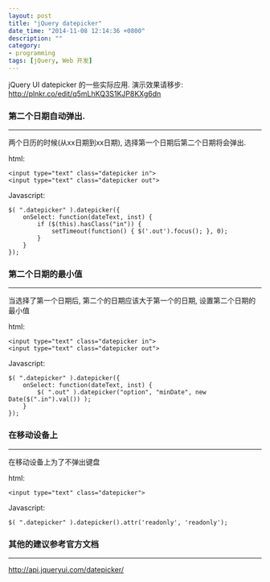 ```yaml
---
layout: post
title: "jQuery datepicker"
date_time: "2014-11-08 12:14:36 +0800"
description: ""
category:
- programming
tags: [jQuery, Web 开发]
---
```


jQuery UI datepicker 的一些实际应用.
演示效果请移步: <http://plnkr.co/edit/q5mLhKQ3S1KJP8KXg6dn>

### 第二个日期自动弹出.
----
两个日历的时候(从xx日期到xx日期), 选择第一个日期后第二个日期将会弹出.

html:

	<input type="text" class="datepicker in">
	<input type="text" class="datepicker out">

Javascript:

	$( ".datepicker" ).datepicker({
		onSelect: function(dateText, inst) {
			if ($(this).hasClass("in")) {
				setTimeout(function() { $('.out').focus(); }, 0);
			}
		}
	});


### 第二个日期的最小值
----
当选择了第一个日期后, 第二个的日期应该大于第一个的日期, 设置第二个日期的最小值

html:

	<input type="text" class="datepicker in">
	<input type="text" class="datepicker out">

Javascript:

	$( ".datepicker" ).datepicker({
		onSelect: function(dateText, inst) {
			$( ".out" ).datepicker("option", "minDate", new Date($(".in").val()) );
		}
	});


### 在移动设备上
----
在移动设备上为了不弹出键盘

html:

	<input type="text" class="datepicker">

Javascript:

	$( ".datepicker" ).datepicker().attr('readonly', 'readonly');


### 其他的建议参考官方文档
----

<http://api.jqueryui.com/datepicker/>
